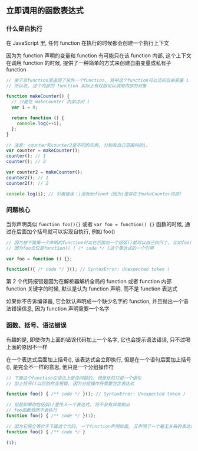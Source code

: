 ## 立即调用的函数表达式

### 什么是自执行

在 JavaScript 里, 任何 function 在执行的时候都会创建一个执行上下文

因为为 function 声明的变量和 function 有可能只在该 function 内部, 这个上下文在调用 function 的时候, 提供了一种简单的方式来创建自由变量或私有子 function

```js
// 由于该function里返回了另外一个function, 其中这个function可以访问自由变量 i
// 所以说, 这个内部的 function 实际上有权限可以调用内部的对象

function makeCounter() {
  // 只能在 makeCounter 内部访问 i
  var i = 0;

  return function () {
    console.log(++i);
  };
}

// 注意: counter和counter2是不同的实例, 分别有自己范围内的i。
var counter = makeCounter();
counter(); // 1
counter(); // 2

var counter2 = makeCounter();
counter2(); // 1
counter2(); // 2

console.log(i); // 引用错误：i没有defined（因为i是存在于makeCounter内部）
```

### 问题核心

当你声明类似 `function foo(){}` 或者 `var foo = function() {}` 函数的时候, 通过在后面加个括号就可以实现自执行, 例如 foo()

```js
// 因为想下面第一个声明的function可以在后面加一个括弧()就可以自己执行了, 比如foo(),
// 因为foo仅仅是function() { /* code */ }这个表达式的一个引用

var foo = function () {};

function(){ /* code */ }(); // SyntaxError: Unexpected token (
```

第 2 个代码报错是因为在解析器解析全局的 function 或者 function 内部 function 关键字的时候, 默认是认为 function 声明, 而不是 function 表达式

如果你不告诉编译器, 它会默认声明成一个缺少名字的 function, 并且抛出一个语法错误信息, 因为 function 声明需要一个名字

### 函数、括号、语法错误

有趣的是, 即使你为上面的错误代码加上一个名字, 它也会提示语法错误, 只不过喝上面的原因不一样

在一个表达式后面加上括号(), 该表达式会立即执行, 但是在一个语句后面加上括号(), 是完全不一样的意思, 他只是一个分组操作符

```js
// 下面这个function在语法上是没问题的, 但是依然只是一个语句
// 加上括号()以后依然会报错, 因为分组操作符需要包含表达式

function foo() { /** code */ }(); // SyntaxError: Unexpected token )

// 但是如果你在括弧()里传入一个表达式, 将不会有异常抛出
// foo函数依然不会执行
function foo() { /** code */ }(1);

// 因为它完全等价于下面这个代码, 一个function声明后面, 又声明了一个毫无关系的表达式：
function foo() { /** code */ }

(1);
```
